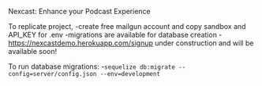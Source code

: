 Nexcast: Enhance your Podcast Experience

To replicate project,
  -create free mailgun account and copy sandbox and API_KEY for .env
  -migrations are available for database creation
  -https://nexcastdemo.herokuapp.com/signup under construction and will be available soon!


To run database migrations:
  -`sequelize db:migrate --config=server/config.json --env=development`
